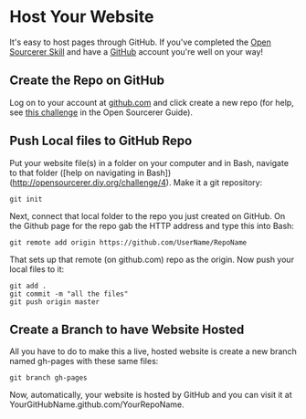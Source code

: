 # Host Your Website

It's easy to host pages through GitHub. If you've completed the [Open Sourcerer Skill](http://www.diy.org/skills/opensourcerer) and have a [GitHub](http://www.github.com) account you're well on your way!

## Create the Repo on GitHub

Log on to your account at [github.com](http://www.github.com) and click create a new repo (for help, see [this challenge](http://opensourcerer.diy.org/challenge/1) in the Open Sourcerer Guide).

## Push Local files to GitHub Repo

Put your website file(s) in a folder on your computer and in Bash, navigate to that folder ([help on navigating in Bash])(http://opensourcerer.diy.org/challenge/4). Make it a git repository:

    git init 

Next, connect that local folder to the repo you just created on GitHub. On the Github page for the repo gab the HTTP address and type this into Bash:

    git remote add origin https://github.com/UserName/RepoName

That sets up that remote (on github.com) repo as the origin. Now push your local files to it:

    git add .
    git commit -m "all the files"
    git push origin master

## Create a Branch to have Website Hosted

All you have to do to make this a live, hosted website is create a new branch named gh-pages with these same files: 

    git branch gh-pages 

 
Now, automatically, your website is hosted by GitHub and you can visit it at YourGitHubName.github.com/YourRepoName.